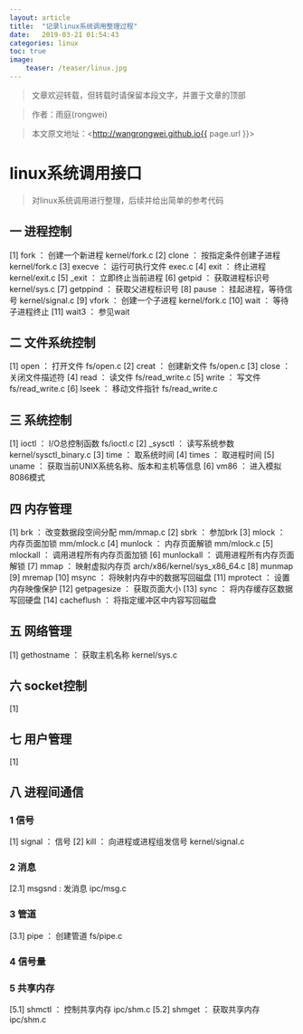 ```yaml
---
layout: article
title:  "记录linux系统调用整理过程"
date:   2019-03-21 01:54:43
categories: linux
toc: true
image:
    teaser: /teaser/linux.jpg
---
```


> 文章欢迎转载，但转载时请保留本段文字，并置于文章的顶部

> 作者：雨庭(rongwei)

> 本文原文地址：<http://wangrongwei.github.io{{ page.url }}>

# linux系统调用接口 #

> 对linux系统调用进行整理，后续并给出简单的参考代码

## 一 进程控制 ##

[1] fork ： 创建一个新进程 kernel/fork.c
[2] clone ： 按指定条件创建子进程 kernel/fork.c
[3] execve ： 运行可执行文件 exec.c
[4] exit ： 终止进程 kernel/exit.c
[5] _exit ： 立即终止当前进程 
[6] getpid ： 获取进程标识号 kernel/sys.c
[7] getppind ： 获取父进程标识号
[8] pause ： 挂起进程，等待信号 kernel/signal.c
[9] vfork ： 创建一个子进程 kernel/fork.c
[10] wait ： 等待子进程终止
[11] wait3 ： 参见wait

## 二 文件系统控制 ##

[1] open ： 打开文件 fs/open.c
[2] creat ： 创建新文件 fs/open.c
[3] close ： 关闭文件描述符
[4] read ： 读文件 fs/read_write.c
[5] write ： 写文件 fs/read_write.c
[6] lseek ： 移动文件指针 fs/read_write.c

## 三 系统控制 ##

[1] ioctl ： I/O总控制函数 fs/ioctl.c
[2] _sysctl ： 读写系统参数 kernel/sysctl_binary.c
[3] time ： 取系统时间
[4] times ： 取进程时间 
[5] uname ： 获取当前UNIX系统名称、版本和主机等信息
[6] vm86 ： 进入模拟8086模式

## 四 内存管理 ##

[1] brk ： 改变数据段空间分配 mm/mmap.c
[2] sbrk ： 参加brk
[3] mlock ： 内存页面加锁 mm/mlock.c
[4] munlock ： 内存页面解锁 mm/mlock.c
[5] mlockall ： 调用进程所有内存页面加锁
[6] munlockall ： 调用进程所有内存页面解锁
[7] mmap ： 映射虚拟内存页 arch/x86/kernel/sys_x86_64.c
[8] munmap
[9] mremap
[10] msync ： 将映射内存中的数据写回磁盘
[11] mprotect ： 设置内存映像保护
[12] getpagesize ： 获取页面大小
[13] sync ： 将内存缓存区数据写回硬盘
[14] cacheflush ： 将指定缓冲区中内容写回磁盘

## 五 网络管理 ##

[1] gethostname ： 获取主机名称 kernel/sys.c

## 六 socket控制 ##

[1]

## 七 用户管理 ##

[1]

## 八 进程间通信 ##

### 1 信号 ###

[1] signal ： 信号
[2] kill ： 向进程或进程组发信号 kernel/signal.c

### 2 消息 ###

[2.1] msgsnd : 发消息 ipc/msg.c

### 3 管道 ###

[3.1] pipe ： 创建管道 fs/pipe.c

### 4 信号量 ###

### 5 共享内存 ###

[5.1] shmctl ： 控制共享内存 ipc/shm.c
[5.2] shmget ： 获取共享内存 ipc/shm.c


